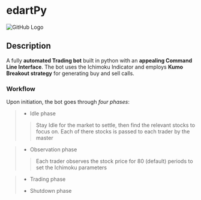 # edartPy


![GitHub Logo](https://i.morioh.com/2019/10/30/49137bce15d7.jpg)


Description
-----------

A fully **automated Trading bot** built in python with an **appealing Command Line Interface**. The bot uses the Ichimoku Indicator and employs **Kumo Breakout strategy** for generating buy and sell calls.


### Workflow

Upon initiation, the bot goes through *four phases*:

> - Idle phase
>> Stay Idle for the market to settle, then find the relevant stocks to focus on. Each of there stocks is passed to each trader by the master

> - Observation phase
>> Each trader observes the stock price for 80 (default) periods to set the Ichimoku parameters

> - Trading phase
>> 
> - Shutdown phase
